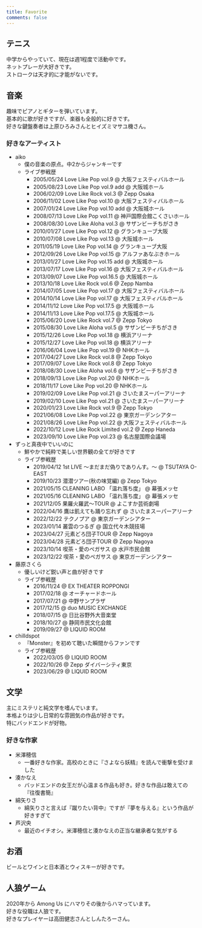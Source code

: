 ```yaml
---
title: Favorite
comments: false
---
```


## テニス

中学からやっていて、現在は週1程度で活動中です。  
ネットプレーが大好きです。  
ストロークは天才的に才能がないです。

## 音楽

趣味でピアノとギターを弾いています。  
基本的に歌が好きですが、楽器も全般的に好きです。  
好きな鍵盤奏者は上原ひろみさんとヒイズミマサユ機さん。

### 好きなアーティスト

* aiko
  * 僕の音楽の原点。中2からジャンキーです
  * ライブ参戦歴
    * 2005/05/24 Love Like Pop vol.9 @ 大阪フェスティバルホール
    * 2005/08/23 Love Like Pop vol.9 add @ 大阪城ホール
    * 2006/02/09 Love Like Rock vol.3 @ Zepp Osaka
    * 2006/11/02 Love Like Pop vol.10 @ 大阪フェスティバルホール
    * 2007/01/24 Love Like Pop vol.10 add @ 大阪城ホール
    * 2008/07/13 Love Like Pop vol.11 @ 神戸国際会館こくさいホール
    * 2008/08/30 Love Like Aloha vol.3 @ サザンビーチちがさき
    * 2010/01/27 Love Like Pop vol.12 @ グランキューブ大阪
    * 2010/07/08 Love Like Pop vol.13 @ 大阪城ホール
    * 2011/05/19 Love Like Pop vol.14 @ グランキューブ大阪
    * 2012/09/26 Love Like Pop vol.15 @ アルファあなぶきホール
    * 2013/01/27 Love Like Pop vol.15 add @ 大阪城ホール
    * 2013/07/17 Love Like Pop vol.16 @ 大阪フェスティバルホール
    * 2013/09/07 Love Like Pop vol.16.5 @ 大阪城ホール
    * 2013/10/18 Love Like Rock vol.6 @ Zepp Namba
    * 2014/07/05 Love Like Pop vol.17 @ 大阪フェスティバルホール
    * 2014/10/14 Love Like Pop vol.17 @ 大阪フェスティバルホール
    * 2014/11/12 Love Like Pop vol.17.5 @ 大阪城ホール
    * 2014/11/13 Love Like Pop vol.17.5 @ 大阪城ホール
    * 2015/06/20 Love Like Rock vol.7 @ Zepp Tokyo
    * 2015/08/30 Love Like Aloha vol.5 @ サザンビーチちがさき
    * 2015/12/26 Love Like Pop vol.18 @ 横浜アリーナ
    * 2015/12/27 Love Like Pop vol.18 @ 横浜アリーナ
    * 2016/06/04 Love Like Pop vol.19 @ NHKホール
    * 2017/04/27 Love Like Rock vol.8 @ Zepp Tokyo
    * 2017/09/07 Love Like Rock vol.8 @ Zepp Tokyo
    * 2018/08/30 Love Like Aloha vol.6 @ サザンビーチちがさき
    * 2018/09/13 Love Like Pop vol.20 @ NHKホール
    * 2018/11/17 Love Like Pop vol.20 @ NHKホール
    * 2019/02/09 Love Like Pop vol.21 @ さいたまスーパーアリーナ
    * 2019/02/10 Love Like Pop vol.21 @ さいたまスーパーアリーナ
    * 2020/01/23 Love Like Rock vol.9 @ Zepp Tokyo
    * 2021/06/08 Love Like Pop vol.22 @ 東京ガーデンシアター
    * 2021/08/26 Love Like Pop vol.22 @ 大阪フェスティバルホール
    * 2022/10/12 Love Like Rock Limited vol.2 @ Zepp Haneda
    * 2023/09/10 Love Like Pop vol.23 @ 名古屋国際会議場
* ずっと真夜中でいいのに
  * 鮮やかで純粋で美しい世界観の全てが好きです
  * ライブ参戦歴
    * 2019/04/12 1st LIVE 〜まだまだ偽りでありんす。〜 @ TSUTAYA O-EAST
    * 2019/10/23 潜潜ツアー(秋の味覚編) @ Zepp Tokyo
    * 2021/05/15 CLEANING LABO 「温れ落ち度」 @ 幕張メッセ
    * 2021/05/16 CLEANING LABO 「温れ落ち度」 @ 幕張メッセ
    * 2021/12/05 果羅火羅武〜TOUR @ よこすか芸術劇場
    * 2022/04/16 鷹は飢えても踊り忘れず @ さいたまスーパーアリーナ
    * 2022/12/22 テクノプア @ 東京ガーデンシアター
    * 2023/01/14 叢雲のつるぎ @ 国立代々木競技場
    * 2023/04/27 元素どろ団子TOUR @ Zepp Nagoya
    * 2023/04/28 元素どろ団子TOUR @ Zepp Nagoya
    * 2023/10/14 喫茶・愛のペガサス @ 水戸市民会館
    * 2023/12/22 喫茶・愛のペガサス @ 東京ガーデンシアター
* 藤原さくら
  * 優しいけど鋭い声と曲が好きです
  * ライブ参戦歴
    * 2016/11/24 @ EX THEATER ROPPONGI
    * 2017/02/18 @ オーチャードホール
    * 2017/07/21 @ 中野サンプラザ
    * 2017/12/15 @ duo MUSIC EXCHANGE
    * 2018/07/15 @ 日比谷野外大音楽堂
    * 2018/10/27 @ 静岡市民文化会館
    * 2019/09/27 @ LIQUID ROOM
* chilldspot
  * 『Monster』を初めて聴いた瞬間からファンです
  * ライブ参戦歴
    * 2022/03/05 @ LIQUID ROOM
    * 2022/10/26 @ Zepp ダイバーシティ東京
    * 2023/06/29 @ LIQUID ROOM

## 文学

主にミステリと純文学を嗜んでいます。  
本格よりは少し日常的な雰囲気の作品が好きです。  
特にバッドエンドが好物。

### 好きな作家

* 米澤穂信
  * 一番好きな作家。高校のときに『さよなら妖精』を読んで衝撃を受けました
* 湊かなえ
  * バッドエンドの女王だが心温まる作品も好き。好きな作品は敢えての『往復書簡』
* 綿矢りさ
  * 綿矢りさと言えば『蹴りたい背中』ですが『夢を与える』という作品が好きすぎて
* 芦沢央
  * 最近のイチオシ。米澤穂信と湊かなえの正当な継承者な気がする

## お酒

ビールとワインと日本酒とウィスキーが好きです。

## 人狼ゲーム

2020年から Among Us にハマりその後からハマっています。  
好きな役職は人狼です。  
好きなプレイヤーは高田健志さんとしんたろーさん。
